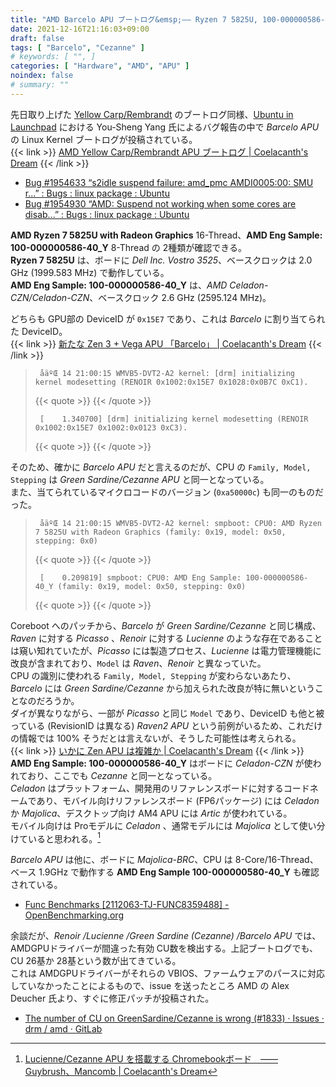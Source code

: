 ```yaml
---
title: "AMD Barcelo APU ブートログ&emsp;―― Ryzen 7 5825U, 100-000000586-40_Y"
date: 2021-12-16T21:16:03+09:00
draft: false
tags: [ "Barcelo", "Cezanne" ]
# keywords: [ "", ]
categories: [ "Hardware", "AMD", "APU" ]
noindex: false
# summary: ""
---
```


先日取り上げた [Yellow Carp/Rembrandt](/tags/yellow_carp/) のブートログ同様、[Ubuntu in Launchpad](https://launchpad.net/ubuntu) における You-Sheng Yang 氏によるバグ報告の中で *Barcelo APU* の Linux Kernel ブートログが投稿されている。  
{{< link >}} [AMD Yellow Carp/Rembrandt APU ブートログ | Coelacanth's Dream](/posts/2021/12/14/yc-rmb-bootlog/) {{< /link >}}

 * [Bug #1954633 “s2idle suspend failure: amd_pmc AMDI0005:00: SMU r...” : Bugs : linux package : Ubuntu](https://bugs.launchpad.net/ubuntu/+source/linux/+bug/1954633)
 * [Bug #1954930 “AMD: Suspend not working when some cores are disab...” : Bugs : linux package : Ubuntu](https://bugs.launchpad.net/ubuntu/+source/linux/+bug/1954930)

**AMD Ryzen 7 5825U with Radeon Graphics** 16-Thread、**AMD Eng Sample: 100-000000586-40_Y** 8-Thread の 2種類が確認できる。  
**Ryzen 7 5825U** は、ボードに *Dell Inc. Vostro 3525*、ベースクロックは 2.0 GHz (1999.583 MHz) で動作している。  
**AMD Eng Sample: 100-000000586-40_Y** は、*AMD Celadon-CZN/Celadon-CZN*、ベースクロック 2.6 GHz (2595.124 MHz)。  

どちらも GPU部の DeviceID が `0x15E7` であり、これは *Barcelo* に割り当てられた DeviceID。  
{{< link >}} [新たな Zen 3 + Vega APU 「Barcelo」 | Coelacanth's Dream](/posts/2021/07/17/amd-barcelo-vega-apu/) {{< /link >}}

 > 		åäºŒ 14 21:00:15 WMVB5-DVT2-A2 kernel: [drm] initializing kernel modesetting (RENOIR 0x1002:0x15E7 0x1028:0x0B7C 0xC1).
 >
 > {{< quote >}} [](https://launchpadlibrarian.net/574000802/suspend-success.log) {{< /quote >}}
 >
 > 		[    1.340700] [drm] initializing kernel modesetting (RENOIR 0x1002:0x15E7 0x1002:0x0123 0xC3).
 >
 > {{< quote >}} [](https://launchpadlibrarian.net/574190473/CurrentDmesg.txt) {{< /quote >}}

そのため、確かに *Barcelo APU* だと言えるのだが、CPU の `Family, Model, Stepping` は *Green Sardine/Cezanne APU* と同一となっている。  
また、当てられているマイクロコードのバージョン (`0xa50000c`) も同一のものだった。  

 > 		åäºŒ 14 21:00:15 WMVB5-DVT2-A2 kernel: smpboot: CPU0: AMD Ryzen 7 5825U with Radeon Graphics (family: 0x19, model: 0x50, stepping: 0x0)
 >
 > {{< quote >}} [](https://launchpadlibrarian.net/574000802/suspend-success.log) {{< /quote >}}
 >
 > 		[    0.209819] smpboot: CPU0: AMD Eng Sample: 100-000000586-40_Y (family: 0x19, model: 0x50, stepping: 0x0)
 >
 > {{< quote >}} [](https://launchpadlibrarian.net/574190473/CurrentDmesg.txt) {{< /quote >}}

Coreboot へのパッチから、*Barcelo* が *Green Sardine/Cezanne* と同じ構成、*Raven* に対する *Picasso* 、*Renoir* に対する *Lucienne* のような存在であることは窺い知れていたが、*Picasso* には製造プロセス、*Lucienne* は電力管理機能に改良が含まれており、`Model` は *Raven*、*Renoir* と異なっていた。  
CPU の識別に使われる `Family, Model, Stepping` が変わらないあたり、*Barcelo* には *Green Sardine/Cezanne* から加えられた改良が特に無いということなのだろうか。  
ダイが異なりながら、一部が *Picasso* と同じ `Model` であり、DeviceID も他と被っている (RevisionID は異なる) *Raven2 APU* という前例がいるため、これだけの情報では 100% そうだとは言えないが、そうした可能性は考えられる。  
{{< link >}} [いかに Zen APU は複雑か | Coelacanth's Dream](/posts/2020/02/16/raven-family-complex/) {{< /link >}}
**AMD Eng Sample: 100-000000586-40_Y** はボードに *Celadon-CZN* が使われており、ここでも *Cezanne* と同一となっている。  
*Celadon* はプラットフォーム、開発用のリファレンスボードに対するコードネームであり、モバイル向けリファレンスボード (FP6パッケージ) には *Celadon* か *Majolica*、デスクトップ向け AM4 APU には *Artic* が使われている。  
モバイル向けは Proモデルに *Celadon* 、通常モデルには *Majolica* として使い分けていると思われる。[^majolica]  

[^majolica]: [Lucienne/Cezanne APU を搭載する Chromebookボード　―― Guybrush、Mancomb | Coelacanth's Dream](/posts/2020/11/22/lcn-czn-fp6-chromebook-board/)

*Barcelo APU* は他に、ボードに *Majolica-BRC*、CPU は 8-Core/16-Thread、ベース 1.9GHz で動作する **AMD Eng Sample 100-000000580-40_Y** も確認されている。  

 * [Func Benchmarks [2112063-TJ-FUNC8359488] - OpenBenchmarking.org](https://openbenchmarking.org/result/2112063-TJ-FUNC8359488)

余談だが、*Renoir /Lucienne /Green Sardine (Cezanne) /Barcelo APU* では、AMDGPUドライバーが間違った有効 CU数を検出する。上記ブートログでも、CU 26基か 28基という数が出てきている。  
これは AMDGPUドライバーがそれらの VBIOS、ファームウェアのパースに対応していなかったことによるもので、issue を送ったところ AMD の Alex Deucher 氏より、すぐに修正パッチが投稿された。  

 * [The number of CU on GreenSardine/Cezanne is wrong (#1833) · Issues · drm / amd · GitLab](https://gitlab.freedesktop.org/drm/amd/-/issues/1833)

